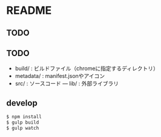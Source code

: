 # README

## TODO

## TODO

- build/ : ビルドファイル（chromeに指定するディレクトリ）
- metadata/ : manifest.jsonやアイコン
- src/ : ソースコード
― lib/ : 外部ライブラリ

## develop

```sh
$ npm install
$ gulp build
$ gulp watch
```
